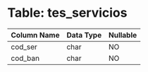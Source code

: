 # Table: tes_servicios

| Column Name | Data Type | Nullable |
|-------------|-----------|----------|
| cod_ser | char | NO |
| cod_ban | char | NO |
